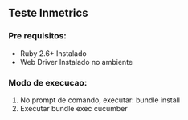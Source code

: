 ## Teste Inmetrics
### Pre requisitos:
   - Ruby 2.6+ Instalado
   - Web Driver Instalado no ambiente
### Modo de execucao:
   1. No prompt de comando, executar: bundle install
   2. Executar bundle exec cucumber
